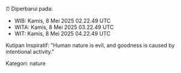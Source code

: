 ⏰ Diperbarui pada:
- WIB: Kamis, 8 Mei 2025 02.22.49 UTC
- WITA: Kamis, 8 Mei 2025 03.22.49 UTC
- WIT: Kamis, 8 Mei 2025 04.22.49 UTC

Kutipan Inspiratif:
"Human nature is evil, and goodness is caused by intentional activity."


Kategori: nature

